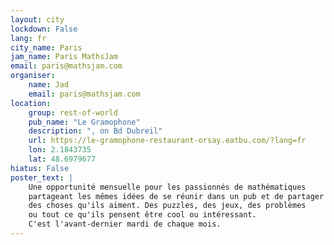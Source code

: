 ```yaml
---
layout: city                                           
lockdown: False
lang: fr
city_name: Paris                                                         
jam_name: Paris MathsJam
email: paris@mathsjam.com
organiser:
    name: Jad
    email: paris@mathsjam.com
location:
    group: rest-of-world
    pub_name: "Le Gramophone"
    description: ", on Bd Dubreil"
    url: https://le-gramophone-restaurant-orsay.eatbu.com/?lang=fr
    lon: 2.1843735
    lat: 48.6979677
hiatus: False
poster_text: |
    Une opportunité mensuelle pour les passionnés de mathématiques
    partageant les mêmes idées de se réunir dans un pub et de partager
    des choses qu'ils aiment. Des puzzles, des jeux, des problèmes
    ou tout ce qu'ils pensent être cool ou intéressant.
    C'est l'avant-dernier mardi de chaque mois.
---
```

